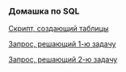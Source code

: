 ### Домашка по SQL

[Скрипт, создающий таблицы](create.sql)

[Запрос, решающий 1-ю задачу](1_arpu.sql)

[Запрос, решающий 2-ю задачу](2_conversions.sql)

